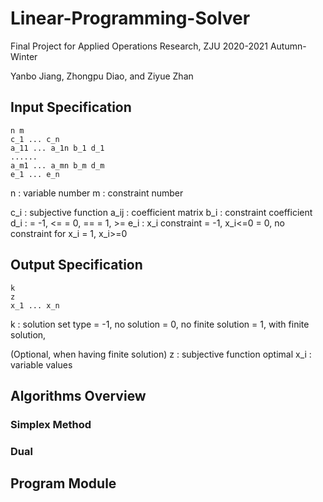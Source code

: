 # Linear-Programming-Solver
Final Project for Applied Operations Research, ZJU 2020-2021 Autumn-Winter

Yanbo Jiang, Zhongpu Diao, and Ziyue Zhan

## Input Specification

```
n m
c_1 ... c_n
a_11 ... a_1n b_1 d_1
......
a_m1 ... a_mn b_m d_m
e_1 ... e_n
```

n : variable number
m : constraint number

c_i  : subjective function
a_ij : coefficient matrix
b_i  : constraint coefficient
d_i  : 
	 = -1, <=
	 =  0, ==
	 =  1, >=
e_i  : x_i constraint
	 = -1, x_i<=0
	 =  0, no constraint for x_i
	 =  1, x_i>=0


## Output Specification

```
k
z
x_1 ... x_n
```


k : solution set type
  = -1, no solution
  =  0, no finite solution
  =  1, with finite solution,

(Optional, when having finite solution)
z   : subjective function optimal
x_i : variable values


## Algorithms Overview

### Simplex Method

### Dual



## Program Module







